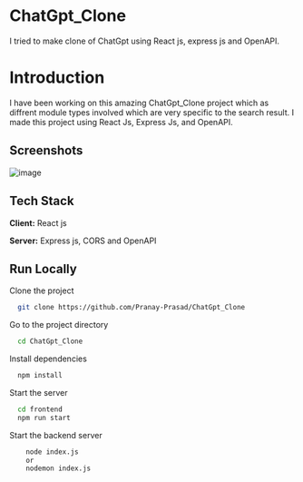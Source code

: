 
# ChatGpt_Clone

I tried to make clone of ChatGpt using React js, express js and OpenAPI.


# Introduction
 I have been working on this amazing ChatGpt_Clone project which as diffrent module types involved which are very specific to the search result. I made this project using React Js, Express Js, and OpenAPI.



## Screenshots
![image](https://user-images.githubusercontent.com/78464424/215088126-34707c91-496c-477e-8684-a357808163d7.png)

## Tech Stack

**Client:** React js

**Server:** Express js, CORS and OpenAPI


## Run Locally

Clone the project

```bash
  git clone https://github.com/Pranay-Prasad/ChatGpt_Clone
```

Go to the project directory

```bash
  cd ChatGpt_Clone
```

Install dependencies

```bash
  npm install
```

Start the server

```bash
  cd frontend
  npm run start
```

Start the backend server
```bash
    node index.js
    or
    nodemon index.js
```
